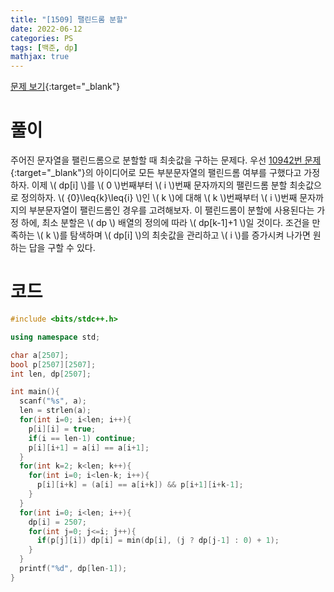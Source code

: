 ```yaml
---
title: "[1509] 팰린드롬 분할"
date: 2022-06-12
categories: PS
tags: [백준, dp]
mathjax: true
---
```


[문제 보기](https://www.acmicpc.net/problem/1509){:target="_blank"}

# 풀이
주어진 문자열을 팰린드롬으로 분할할 때 최솟값을 구하는 문제다. 우선 [10942번 문제](https://rosyrosie.github.io/ps/2022/06/12/10942/){:target="_blank"}의 아이디어로 모든 부분문자열의 팰린드롬 여부를 구했다고 가정하자. 이제 \\( dp[i] \\)를 \\( 0 \\)번째부터 \\( i \\)번째 문자까지의 팰린드롬 분할 최솟값으로 정의하자. 
\\( {0}\leq{k}\leq{i} \\)인 \\( k \\)에 대해 \\( k \\)번째부터 \\( i \\)번째 문자까지의 부분문자열이 팰린드롬인 경우를 고려해보자. 이 팰린드롬이 분할에 사용된다는 가정 하에, 최소 분할은 \\( dp \\) 배열의 정의에 따라 \\( dp[k-1]+1 \\)일 것이다. 조건을 만족하는 \\( k \\)를 탐색하며 \\( dp[i] \\)의 최솟값을 관리하고 \\( i \\)를 증가시켜 나가면 원하는 답을 구할 수 있다.

# 코드
```c++
#include <bits/stdc++.h>

using namespace std;

char a[2507];
bool p[2507][2507];
int len, dp[2507];

int main(){
  scanf("%s", a);
  len = strlen(a);
  for(int i=0; i<len; i++){
    p[i][i] = true;
    if(i == len-1) continue;
    p[i][i+1] = a[i] == a[i+1];
  }
  for(int k=2; k<len; k++){
    for(int i=0; i<len-k; i++){
      p[i][i+k] = (a[i] == a[i+k]) && p[i+1][i+k-1];
    }
  }
  for(int i=0; i<len; i++){
    dp[i] = 2507;
    for(int j=0; j<=i; j++){
      if(p[j][i]) dp[i] = min(dp[i], (j ? dp[j-1] : 0) + 1);
    }
  }
  printf("%d", dp[len-1]);
}
```